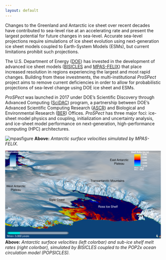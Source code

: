 ```yaml
---
layout: default
---
```


Changes to the Greenland and Antarctic ice sheet over recent decades have contributed to sea-level rise at an accelerating rate and present the largest potential for future changes in sea-level. Accurate sea-level projections require simulations of ice sheet evolution using next-generation ice sheet models coupled to Earth-System Models (ESMs), but current limitations prohibit such projections. 

The U.S. Department of Energy ([DOE](https://energy.gov/)) has invested in the development of advanced ice sheet models ([BISICLES](mpasfigure) and [MPAS-FELIX](mpasfigure)) that place increased resolution in regions experiencing the largest and most rapid changes. Building from these investments, the multi-institutional  *ProSPect* project aims to remove current deficiencies in order to allow for probabilistic projections of sea-level change using DOE ice sheet and ESMs. 

*ProSPect* was launched in 2017 under DOE’s Scientific Discovery through Advanced Computing ([SciDAC](http://www.scidac.gov/)) program, a partnership between DOE’s Advanced Scientific Computing Research ([ASCR](https://science.energy.gov/ascr/)) and Biological and Environmental Research ([BER](https://science.energy.gov/ber/)) Offices. *ProSPect* has three major foci: ice-sheet model physics and coupling, initialization and uncertainty analysis, and ice-sheet model performance on next-generation, high-performance computing (HPC) architectures.

![mpasfigure](/images/MPASfigure.png)
**Above:** *Antarctic surface velocities simulated by MPAS-FELIX.*

![bisiclesfigure](/images/BISICLESfigure.png)
**Above:** *Antarctic surface velocities (left colorbar) and sub-ice shelf melt rates (right colorbar), simulated by BISICLES coupled to the POP2x ocean circulation model (POPSICLES).* 
